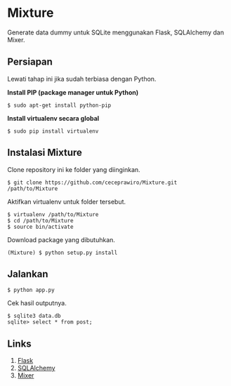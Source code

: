 # Mixture
Generate data dummy untuk SQLite menggunakan Flask, SQLAlchemy dan Mixer.

## Persiapan

Lewati tahap ini jika sudah terbiasa dengan Python.

**Install PIP (package manager untuk Python)**

```
$ sudo apt-get install python-pip
```

**Install virtualenv secara global**

```
$ sudo pip install virtualenv
```

## Instalasi Mixture

Clone repository ini ke folder yang diinginkan.

```
$ git clone https://github.com/ceceprawiro/Mixture.git /path/to/Mixture
```

Aktifkan virtualenv untuk folder tersebut.

```
$ virtualenv /path/to/Mixture
$ cd /path/to/Mixture
$ source bin/activate
```

Download package yang dibutuhkan.

```
(Mixture) $ python setup.py install
```

## Jalankan

```
$ python app.py
```

Cek hasil outputnya.

```
$ sqlite3 data.db
sqlite> select * from post;
```

## Links

1. [Flask][Flask]
2. [SQLAlchemy][SQLAlchemy]
3. [Mixer][Mixer]

[Flask]: http://flask.pocoo.org/docs/0.12/
[SQLAlchemy]: http://docs.sqlalchemy.org/en/latest/
[Mixer]: https://mixer.readthedocs.io/en/latest/
